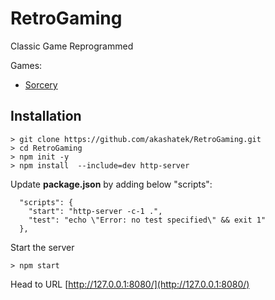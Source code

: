 # RetroGaming
Classic Game Reprogrammed

Games:
 * [Sorcery](http://127.0.0.1:8080/SorceryCPC/)


## Installation

```
> git clone https://github.com/akashatek/RetroGaming.git
> cd RetroGaming
> npm init -y
> npm install  --include=dev http-server
```

Update **package.json** by adding below "scripts":
```
  "scripts": {
    "start": "http-server -c-1 .",
    "test": "echo \"Error: no test specified\" && exit 1"
  },
```

Start the server
```
> npm start
````

Head to URL [http://127.0.0.1:8080/](http://127.0.0.1:8080/)




